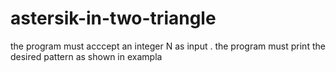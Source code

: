 # astersik-in-two-triangle
the program must acccept an integer N as input . the program must print the desired pattern as shown in exampla
